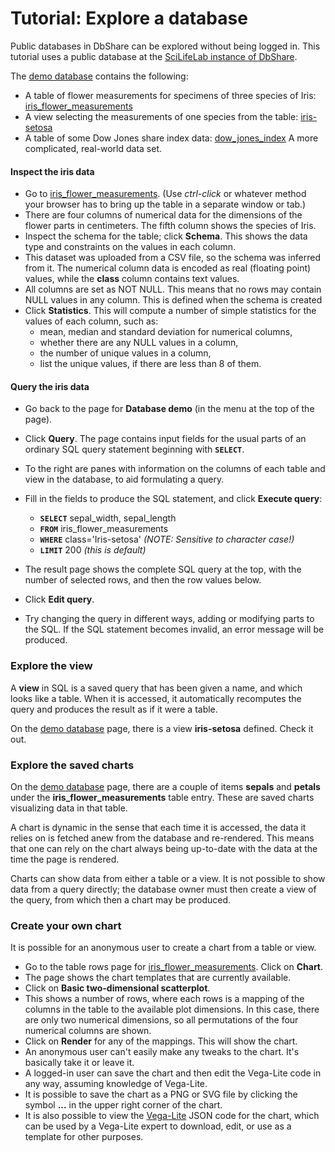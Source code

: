 # Tutorial: Explore a database

Public databases in DbShare can be explored without being logged in.
This tutorial uses a public database at the [SciLifeLab
instance of DbShare](https://dbshare.scilifelab.se/).

The [demo database](https://dbshare.scilifelab.se/db/demo)
contains the following:

- A table of flower measurements for specimens of three species of Iris:
  [iris_flower_measurements](https://dbshare.scilifelab.se/table/demo/iris_flower_measurements)
- A view selecting the measurements of one species from the table:
  [iris-setosa](https://dbshare.scilifelab.se/view/demo/iris-setosa)
- A table of some Dow Jones share index data:
  [dow_jones_index](https://dbshare.scilifelab.se/table/demo/dow_jones_index)
  A more complicated, real-world data set.

#### Inspect the iris data

- Go to [iris_flower_measurements](https://dbshare.scilifelab.se/table/demo/iris_flower_measurements).
  (Use _ctrl-click_ or whatever method your browser has to bring up the table
  in a separate window or tab.)
- There are four columns of numerical data for the dimensions of the flower
  parts in centimeters. The fifth column shows the species of Iris.
- Inspect the schema for the table; click **Schema**. This shows the data type
  and constraints on the values in each column.
- This dataset was uploaded from a CSV file, so the schema was inferred from
  it. The numerical column data is encoded as real (floating point) values,
  while the **class** column contains text values.
- All columns are set as NOT NULL. This means that no rows may contain NULL
  values in any column. This is defined when the schema is created
- Click **Statistics**. This will compute a number of simple statistics for
  the values of each column, such as:
    * mean, median and standard deviation for numerical columns,
    * whether there are any NULL values in a column,
    * the number of unique values in a column,
    * list the unique values, if there are less than 8 of them.

#### Query the iris data

- Go back to the page for **Database demo** (in the menu at the top of the
  page).
- Click **Query**. The page contains input fields for the usual parts of an
  ordinary SQL query statement beginning with **`SELECT`**.
- To the right are panes with information on the columns of each table and view
  in the database, to aid formulating a query.
- Fill in the fields to produce the SQL statement, and click **Execute query**:

    - **`SELECT`** sepal_width, sepal_length
    - **`FROM`** iris_flower_measurements
    - **`WHERE`** class='Iris-setosa' _(NOTE: Sensitive to character case!)_
    - **`LIMIT`** 200 _(this is default)_

- The result page shows the complete SQL query at the top, with the number
  of selected rows, and then the row values below.
- Click **Edit query**.
- Try changing the query in different ways, adding or modifying parts to
  the SQL. If the SQL statement becomes invalid, an error message will be
  produced.

### Explore the view

A **view** in SQL is a saved query that has been given a name, and
which looks like a table. When it is accessed, it automatically
recomputes the query and produces the result as if it were a table.

On the [demo database](https://dbshare.scilifelab.se/db/demo) page,
there is a view **iris-setosa** defined. Check it out.

### Explore the saved charts

On the [demo database](https://dbshare.scilifelab.se/db/demo) page,
there are a couple of items **sepals** and **petals** under the
**iris_flower_measurements** table entry. These are saved charts 
visualizing data in that table.

A chart is dynamic in the sense that each time it is accessed, the data it
relies on is fetched anew from the database and re-rendered. This means
that one can rely on the chart always being up-to-date with the data
at the time the page is rendered.

Charts can show data from either a table or a view. It is not possible to
show data from a query directly; the database owner must then create a view
of the query, from which then a chart may be produced.

### Create your own chart

It is possible for an anonymous user to create a chart from a table or view.

- Go to the table rows page for
  [iris_flower_measurements](https://dbshare.scilifelab.se/table/demo/iris_flower_measurements). Click on **Chart**.
- The page shows the chart templates that are currently available.
- Click on **Basic two-dimensional scatterplot**.
- This shows a number of rows, where each rows is a mapping of the columns
  in the table to the available plot dimensions. In this case, there are
  only two numerical dimensions, so all permutations of the four numerical
  columns are shown.
- Click on **Render** for any of the mappings. This will show the chart.
- An anonymous user can't easily make any tweaks to the chart. 
  It's basically take it or leave it.
- A logged-in user can save the chart and then edit the Vega-Lite code
  in any way, assuming knowledge of Vega-Lite.
- It is possible to save the chart as a PNG or SVG file by clicking the
  symbol **...** in the upper right corner of the chart.
- It is also possible to view the
  [Vega-Lite](https://vega.github.io/vega-lite/) JSON code for the chart,
  which can be used by a Vega-Lite expert to download, edit, 
  or use as a template for other purposes.
